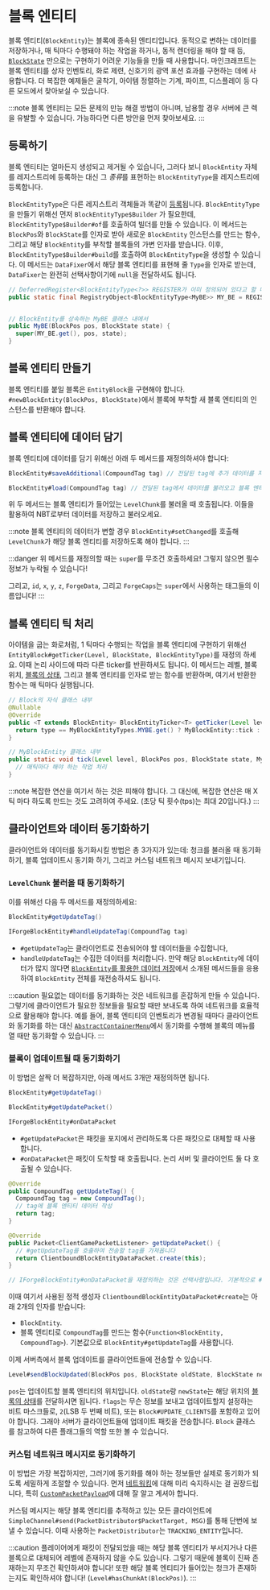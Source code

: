 블록 엔티티
======

블록 엔티티(`BlockEntity`)는 블록에 종속된 엔티티입니다. 동적으로 변하는 데이터를 저장하거나, 매 틱마다 수행돼야 하는 작업을 하거나, 동적 렌더링을 해야 할 때 등, [`BlockState`][blockstate] 만으로는 구현하기 어려운 기능들을 만들 때 사용합니다. 마인크래프트는 블록 엔티티를 상자 인벤토리, 화로 제련, 신호기의 광역 포션 효과를 구현하는 데에 사용합니다. 더 복잡한 예제들은 굴착기, 아이템 정렬하는 기계, 파이프, 디스플레이 등 다른 모드에서 찾아보실 수 있습니다.

:::note
블록 엔티티는 모든 문제의 만능 해결 방법이 아니며, 남용할 경우 서버에 큰 렉을 유발할 수 있습니다.
가능하다면 다른 방안을 먼저 찾아보세요.
:::

## 등록하기

블록 엔티티는 얼마든지 생성되고 제거될 수 있습니다, 그러다 보니 `BlockEntity` 자체를 레지스트리에 등록하는 대신 그 *종류*를 표현하는 `BlockEntityType`을 레지스트리에 등록합니다.

`BlockEntityType`은 다른 레지스트리 객체들과 똑같이 [등록]됩니다. `BlockEntityType`을 만들기 위해선 먼저 `BlockEntityType$Builder` 가 필요한데, `BlockEntityType$Builder#of`를 호출하여 빌더를 만들 수 있습니다. 이 메서드는 `BlockPos`와 `BlockState`를 인자로 받아 새로운 `BlockEntity` 인스턴스를 만드는 함수, 그리고 해당 `BlockEntity`를 부착할 블록들의 가변 인자를 받습니다. 이후, `BlockEntityType$Builder#build`를 호출하여 `BlockEntityType`을 생성할 수 있습니다. 이 메서드는 `DataFixer`에서 해당 블록 엔티티를 표현해 줄 `Type`을 인자로 받는데, `DataFixer`는 완전히 선택사항이기에 `null`을 전달하셔도 됩니다.

```java
// DeferredRegister<BlockEntityType<?>> REGISTER가 이미 정의되어 있다고 할 때
public static final RegistryObject<BlockEntityType<MyBE>> MY_BE = REGISTER.register("mybe", () -> BlockEntityType.Builder.of(MyBE::new, validBlocks).build(null));


// BlockEntity를 상속하는 MyBE 클래스 내에서
public MyBE(BlockPos pos, BlockState state) {
  super(MY_BE.get(), pos, state);
}
```

## 블록 엔티티 만들기

블록 엔티티를 붙일 블록은 `EntityBlock`을 구현해야 합니다. `#newBlockEntity(BlockPos, BlockState)`에서 블록에 부착할 새 블록 엔티티의 인스턴스를 반환해야 합니다.

## 블록 엔티티에 데이터 담기

블록 엔티티에 데이터를 담기 위해선 아래 두 메서드를 재정의하셔야 합니다:

```java
BlockEntity#saveAdditional(CompoundTag tag) // 전달된 tag에 추가 데이터를 저장함

BlockEntity#load(CompoundTag tag) // 전달된 tag에서 데이터를 불러오고 블록 엔티티에 적용함
```

위 두 메서드는 블록 엔티티가 들어있는 `LevelChunk`를 불러올 때 호출됩니다. 이들을 활용하여 NBT로부터 데이터를 저장하고 불러오세요.

:::note
블록 엔티티의 데이터가 변할 경우 `BlockEntity#setChanged`를 호출해 `LevelChunk`가 해당 블록 엔티티를 저장하도록 해야 합니다.
:::

:::danger
위 메서드를 재정의할 때는 `super`를 무조건 호출하세요! 그렇지 않으면 필수 정보가 누락될 수 있습니다!

그리고, `id`, `x`, `y`, `z`, `ForgeData`, 그리고 `ForgeCaps`는  `super`에서 사용하는 태그들의 이름입니다!
:::

## 블록 엔티티 틱 처리

아이템을 굽는 화로처럼, 1 틱마다 수행되는 작업을 블록 엔티티에 구현하기 위해선 `EntityBlock#getTicker(Level, BlockState, BlockEntityType)`를 재정의 하세요. 이때 논리 사이드에 따라 다른 ticker를 반환하셔도 됩니다. 이 메서드는 레벨, 블록 위치, [블록의 상태][blockstate], 그리고 블록 엔티티를 인자로 받는 함수를 반환하며, 여기서 반환한 함수는 매 틱마다 실행됩니다.

```java
// Block의 자식 클래스 내부
@Nullable
@Override
public <T extends BlockEntity> BlockEntityTicker<T> getTicker(Level level, BlockState state, BlockEntityType<T> type) {
  return type == MyBlockEntityTypes.MYBE.get() ? MyBlockEntity::tick : null;
}

// MyBlockEntity 클래스 내부
public static void tick(Level level, BlockPos pos, BlockState state, MyBlockEntity blockEntity) {
  // 매틱마다 해야 하는 작업 처리
}
```

:::note
복잡한 연산을 여기서 하는 것은 피해야 합니다. 그 대신에, 복잡한 연산은 매 X 틱 마다 하도록 만드는 것도 고려하여 주세요. (초당 틱 횟수(tps)는 최대 20입니다.)
:::

## 클라이언트와 데이터 동기화하기

클라이언트와 데이터를 동기화시킬 방법은 총 3가지가 있는데: 청크를 불러올 때 동기화하기, 블록 업데이트시 동기화 하기, 그리고 커스텀 네트워크 메시지 보내기입니다.

### `LevelChunk` 불러올 때 동기화하기

이를 위해선 다음 두 메서드를 재정의하세요:

```java
BlockEntity#getUpdateTag()

IForgeBlockEntity#handleUpdateTag(CompoundTag tag)
```

* `#getUpdateTag`는 클라이언트로 전송되어야 할 데이터들을 수집합니다,
* `handleUpdateTag`는 수집한 데이터를 처리합니다. 만약 해당 `BlockEntity`에 데이터가 많지 않다면 [`BlockEntity`를 활용한 데이터 저장][데이터-저장하기]에서 소개된 메서드들을 응용하여 `BlockEntity` 전체를 재전송하셔도 됩니다.

:::caution
필요없는 데이터를 동기화하는 것은 네트워크를 혼잡하게 만들 수 있습니다. 그렇기에 클라이언트가 필요한 정보들을 필요할 때만 보내도록 하여 네트워크를 효율적으로 활용해야 합니다. 예를 들어, 블록 엔티티의 인벤토리가 변경될 때마다 클라이언트와 동기화를 하는 대신 [`AbstractContainerMenu`][menu]에서 동기화를 수행해 블록의 메뉴를 열 때만 동기화할 수 있습니다.
:::

### 블록이 업데이트될 때 동기화하기

이 방법은 살짝 더 복잡하지만, 아래 메서드 3개만 재정의하면 됩니다.

```java
BlockEntity#getUpdateTag()

BlockEntity#getUpdatePacket()

IForgeBlockEntity#onDataPacket
```

* `#getUpdatePacket`은 패킷을 포지에서 관리하도록 다른 패킷으로 대체할 때 사용합니다. 
* `#onDataPacket`은 패킷이 도착할 때 호출됩니다. 논리 서버 및 클라이언트 둘 다 호출될 수 있습니다.

```java
@Override
public CompoundTag getUpdateTag() {
  CompoundTag tag = new CompoundTag();
  // tag에 블록 엔티티 데이터 작성
  return tag;
}

@Override
public Packet<ClientGamePacketListener> getUpdatePacket() {
  // #getUpdateTag를 호출하여 전송할 tag를 가져옵니다
  return ClientboundBlockEntityDataPacket.create(this);
}

// IForgeBlockEntity#onDataPacket을 재정의하는 것은 선택사항입니다. 기본적으로 #load를 호출합니다.
```

이때 여기서 사용된 정적 생성자 `ClientboundBlockEntityDataPacket#create`는 아래 2개의 인자를 받습니다:

* `BlockEntity`.
* 블록 엔티티로 `CompoundTag`를 만드는 함수(`Function<BlockEntity, CompoundTag>`). 기본값으로 `BlockEntity#getUpdateTag`를 사용합니다.

이제 서버측에서 블록 업데이트를 클라이언트들에 전송할 수 있습니다.

```java
Level#sendBlockUpdated(BlockPos pos, BlockState oldState, BlockState newState, int flags)
```

`pos`는 업데이트할 블록 엔티티의 위치입니다.
`oldState`랑 `newState`는 해당 위치의 [블록의 상태][blockstate]를 전달하시면 됩니다.
`flags`는 무슨 정보를 보내고 업데이트할지 설정하는 비트 마스크들로, `2`(LSB 두 번째 비트), 또는 `Block#UPDATE_CLIENTS`를 포함하고 있어야 합니다. 그래야 서버가 클라이언트들에 업데이트 패킷을 전송합니다. `Block` 클래스를 참고하여 다른 플래그들의 역할 또한 볼 수 있습니다.

### 커스텀 네트워크 메시지로 동기화하기

이 방법은 가장 복잡하지만, 그러기에 동기화를 해야 하는 정보들만 실제로 동기화가 되도록 세밀하게 조절할 수 있습니다. 먼저 [네트워킹][네트워크-통신]에 대해 미리 숙지하시는 걸 권장드립니다, 특히 [`CustomPacketPayload`][custom_payload]에 대해 잘 알고 계셔야 합니다.

커스텀 메시지는 해당 블록 엔티티를 추적하고 있는 모든 클라이언트에 `SimpleChannel#send(PacketDistributor$PacketTarget, MSG)`를 통해 단번에 보낼 수 있습니다.
이때 사용하는 `PacketDistributor`는 `TRACKING_ENTITY`입니다.

:::caution
플레이어에게 패킷이 전달되었을 때는 해당 블록 엔티티가 부서지거나 다른 블록으로 대체되어 레벨에 존재하지 않을 수도 있습니다. 그렇기 때문에 블록이 진짜 존재하는지 무조건 확인하셔야 합니다! 또한 해당 블록 엔티티가 들어있는 청크가 존재하는지도 확인하셔야 합니다! (`Level#hasChunkAt(BlockPos)`).
:::

[등록]: ../concepts/registries.md#객체-등록하기
[데이터-저장하기]: #블록-엔티티에-데이터-담기
[네트워크-통신]: ../networking/index.md
[custom_payload]: ../networking/payload.md
[blockstate]: ../blocks/states.md
[menu]: ../gui/menus.md